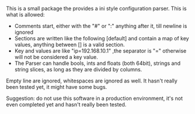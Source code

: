 This is a small package the provides a ini style configuration parser. This is 
what is allowed:

- Comments start, either with the "#" or ":" anything after it, till newline is ignored
- Sections are written like the following [default] and contain a map of key values,
  anything between [] is a valid section.
- Key and values are like "ip=192.168.10.1" ,the separator is "=" otherwise will
  not be considered a key value.
- The Parser can handle bools, ints and floats (both 64bit), strings and string slices,
  as long as they are divided by columns.

Empty line are ignored, whitespaces are ignored as well. It hasn't really been
tested yet, it might have some bugs.

Suggestion: do not use this software in a production environment, it's not even
completed yet and hasn't really been tested.
